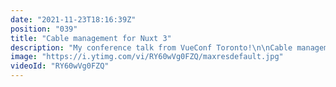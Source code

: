 ```yaml
---
date: "2021-11-23T18:16:39Z"
position: "039"
title: "Cable management for Nuxt 3"
description: "My conference talk from VueConf Toronto!\n\nCable management for Nuxt 3. Compose pages with multiple headless sources and never re-platform again…\n\nNow that companies are starting to use multiple different headless sources to create their digital experience platforms, a real problem is forming. Content editors need to create pages with products, CMS content, videos and personalisation but all these things come from different vendors.\n\nThey have no overview over what to do and they always have to ask a developer to connect things together in the front-end. Developers generally have no time so frustration kicks in.\n\nWe need a way to compose pages with different headless sources without too much developer involvement. Marketers need to be free to tell their stories when and how they want to. BUT. Developers also need to be happy. They need complete freedom in their tech stack and in how they choose to build a website.\n\nSounds like a dream come true? In this talk I’ll show you how to connect up different headless sources in a very easy to use system and how query them in the front-end without tight coupling. \n\nLet’s Nuxtify the world!\n\nFollow me here:\nWebsite: https://timbenniks.dev/\nTwitter: https://twitter.com/timbenniks\nGithub: https://github.com/timbenniks"
image: "https://i.ytimg.com/vi/RY60wVg0FZQ/maxresdefault.jpg"
videoId: "RY60wVg0FZQ"
---
```


